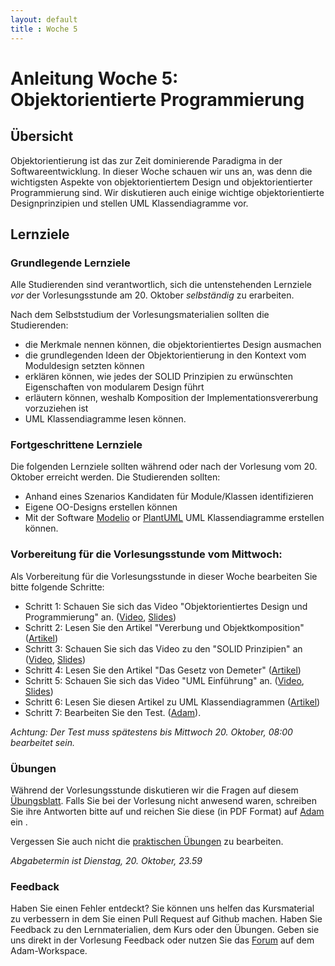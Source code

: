 ```yaml
---
layout: default
title : Woche 5
---
```

# Anleitung Woche 5: Objektorientierte Programmierung

## Übersicht

Objektorientierung ist das zur Zeit dominierende Paradigma in der Softwareentwicklung.
In dieser Woche schauen wir uns an, was denn die wichtigsten Aspekte von objektorientiertem Design und objektorientierter Programmierung sind.
Wir diskutieren auch einige wichtige objektorientierte Designprinzipien und stellen UML Klassendiagramme vor.


## Lernziele

### Grundlegende Lernziele

Alle Studierenden sind verantwortlich, sich die untenstehenden Lernziele *vor* der Vorlesungsstunde am 20. Oktober *selbständig* zu erarbeiten.

 Nach dem Selbststudium der Vorlesungsmaterialien sollten die Studierenden:
 - die Merkmale nennen können, die objektorientiertes Design ausmachen
 - die grundlegenden Ideen der Objektorientierung in den Kontext vom Moduldesign setzten können
 - erklären können, wie jedes der SOLID Prinzipien zu erwünschten Eigenschaften von modularem Design führt
 - erläutern können, weshalb Komposition der Implementationsvererbung vorzuziehen ist
 - UML Klassendiagramme lesen können.


### Fortgeschrittene Lernziele


Die folgenden Lernziele sollten während oder nach der Vorlesung vom 20. Oktober erreicht werden. Die Studierenden sollten:
- Anhand eines Szenarios Kandidaten für Module/Klassen identifizieren
- Eigene OO-Designs erstellen können
- Mit der Software [Modelio](https://www.modelio.org/) or [PlantUML](https://plantuml.com/) UML Klassendiagramme erstellen können.



### Vorbereitung für die Vorlesungsstunde vom Mittwoch:

Als Vorbereitung für die Vorlesungsstunde in dieser Woche bearbeiten Sie bitte folgende Schritte:

* Schritt 1: Schauen Sie sich das Video "Objektorientiertes Design und Programmierung" an.  ([Video](https://tube.switch.ch/videos/44a4637a), [Slides](./slides/oo-design.html))
* Schritt 2: Lesen Sie den Artikel "Vererbung und Objektkomposition" ([Artikel](./articles/oo-composition-vs-inheritance.html))
* Schritt 3: Schauen Sie sich das Video zu den "SOLID Prinzipien" an ([Video](https://tube.switch.ch/videos/cbc347a9), [Slides](./slides/oo-solid.html))
* Schritt 4: Lesen Sie den Artikel "Das Gesetz von Demeter" ([Artikel](http://prinzipien-der-softwaretechnik.blogspot.com/2013/06/das-gesetz-von-demeter.html))
* Schritt 5: Schauen Sie sich das Video "UML Einführung" an. ([Video](https://tube.switch.ch/videos/b43beebb), [Slides](./slides/uml-static.html))
* Schritt 6: Lesen Sie diesen Artikel zu UML Klassendiagrammen ([Artikel](https://www.ibm.com/developerworks/rational/library/content/RationalEdge/sep04/bell/))
* Schritt 7: Bearbeiten Sie den Test. ([Adam](https://adam.unibas.ch/goto_adam_tst_1271688.html)).

*Achtung: Der Test muss spätestens bis Mittwoch 20. Oktober, 08:00 bearbeitet sein.*


### Übungen
Während der Vorlesungsstunde diskutieren wir die Fragen auf diesem [Übungsblatt](exercises/theory-exercises).
Falls Sie bei der Vorlesung nicht anwesend waren, schreiben Sie ihre Antworten bitte auf und reichen Sie diese (in PDF Format) auf [Adam](https://adam.unibas.ch/goto_adam_exc_1238085.html) ein .

Vergessen Sie auch nicht die [praktischen Übungen](exercises/practical-exercises) zu bearbeiten.

*Abgabetermin ist Dienstag, 20. Oktober, 23.59*

### Feedback

Haben Sie einen Fehler entdeckt? Sie können uns helfen das Kursmaterial zu verbessern in dem Sie einen Pull Request auf Github machen.
Haben Sie Feedback zu den Lernmaterialien, dem Kurs oder den Übungen. Geben sie uns direkt in der Vorlesung Feedback oder nutzen Sie das [Forum](https://adam.unibas.ch/goto_adam_frm_1250178.html) auf dem Adam-Workspace.
